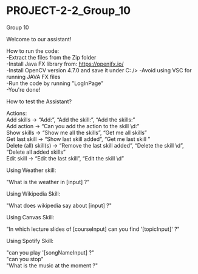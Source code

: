 # PROJECT-2-2_Group_10

Group 10 


Welcome to our assistant!

How to run the code: <br />
-Extract the files from the Zip folder<br />
-Install Java FX library from: https://openjfx.io/ <br />
-Install OpenCV version 4.7.0 and save it under C: />
-Avoid using VSC for running JAVA FX files<br />
-Run the code by running "LogInPage"<br />
-You're done!<br />


How to test the Assistant?

Actions:<br />
Add skills -> “Add:”, “Add the skill:”, “Add the skills:”<br />
Add action -> “Can you add the action to the skill \d:”<br />
Show skills -> “Show me all the skills”, “Get me all skills”<br />
Get last skill -> “Show last skill added”, “Get me last skill ”<br />
Delete (all) skill(s) -> “Remove the last skill added”, “Delete the skill \d”, “Delete all added skills”<br />
Edit skill -> “Edit the last skill”, “Edit the skill \d”<br />

Using Weather skill:

"What is the weather in [input] ?"<br />

Using Wikipedia Skill:

"What does wikipedia say about [input] ?"<br />

Using Canvas Skill:

"In which lecture slides of [courseInput] can you find '[topicInput]' ?"<br />

Using Spotify Skill:

"can you play '[songNameInput] ?"<br />
"can you stop"<br />
"What is the music at the moment ?"<br />



